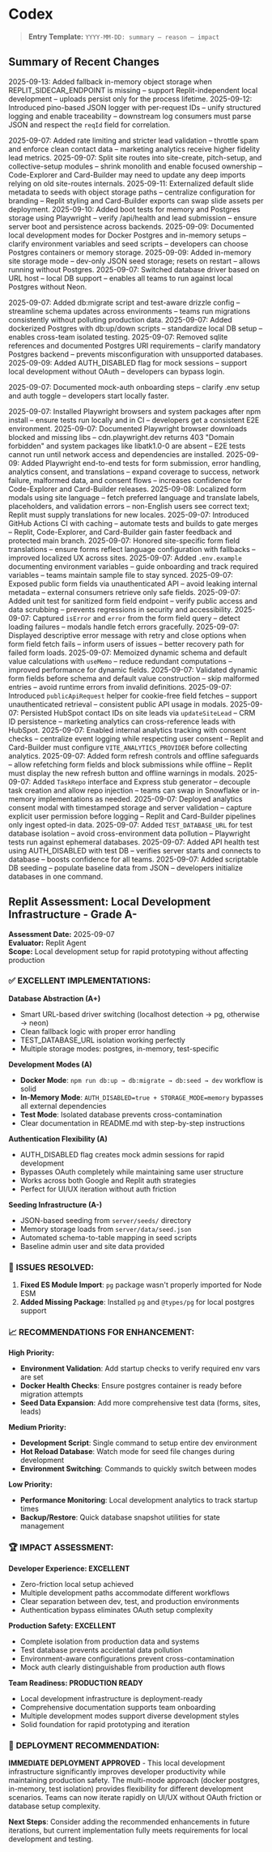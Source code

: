 # Codex

> **Entry Template:** `YYYY-MM-DD: summary – reason – impact`

## Summary of Recent Changes

2025-09-13: Added fallback in-memory object storage when REPLIT_SIDECAR_ENDPOINT is missing – support Replit-independent local development – uploads persist only for the process lifetime.
2025-09-12: Introduced pino-based JSON logger with per-request IDs – unify structured logging and enable traceability – downstream log consumers must parse JSON and respect the `reqId` field for correlation.

2025-09-07: Added rate limiting and stricter lead validation – throttle spam and enforce clean contact data – marketing analytics receive higher fidelity lead metrics.
2025-09-07: Split site routes into site-create, pitch-setup, and collective-setup modules – shrink monolith and enable focused ownership – Code-Explorer and Card-Builder may need to update any deep imports relying on old site-routes internals.
2025-09-11: Externalized default slide metadata to seeds with object storage paths – centralize configuration for branding – Replit styling and Card-Builder exports can swap slide assets per deployment.
2025-09-10: Added boot tests for memory and Postgres storage using Playwright – verify /api/health and lead submission – ensure server boot and persistence across backends.
2025-09-09: Documented local development modes for Docker Postgres and in-memory setups – clarify environment variables and seed scripts – developers can choose Postgres containers or memory storage.
2025-09-09: Added in-memory site storage mode – dev-only JSON seed storage; resets on restart – allows running without Postgres.
2025-09-07: Switched database driver based on URL host – local DB support – enables all teams to run against local Postgres without Neon.

2025-09-07: Added db:migrate script and test-aware drizzle config – streamline schema updates across environments – teams run migrations consistently without polluting production data.
2025-09-07: Added dockerized Postgres with db:up/down scripts – standardize local DB setup – enables cross-team isolated testing.
2025-09-07: Removed sqlite references and documented Postgres URI requirements – clarify mandatory Postgres backend – prevents misconfiguration with unsupported databases.
2025-09-09: Added AUTH_DISABLED flag for mock sessions – support local development without OAuth – developers can bypass login.

2025-09-07: Documented mock-auth onboarding steps – clarify .env setup and auth toggle – developers start locally faster.

2025-09-07: Installed Playwright browsers and system packages after npm install – ensure tests run locally and in CI – developers get a consistent E2E environment.
2025-09-07: Documented Playwright browser downloads blocked and missing libs – cdn.playwright.dev returns 403 "Domain forbidden" and system packages like libatk1.0-0 are absent – E2E tests cannot run until network access and dependencies are installed.
2025-09-09: Added Playwright end-to-end tests for form submission, error handling, analytics consent, and translations – expand coverage to success, network failure, malformed data, and consent flows – increases confidence for Code-Explorer and Card-Builder releases.
2025-09-08: Localized form modals using site language – fetch preferred language and translate labels, placeholders, and validation errors – non-English users see correct text; Replit must supply translations for new locales.
2025-09-07: Introduced GitHub Actions CI with caching – automate tests and builds to gate merges – Replit, Code-Explorer, and Card-Builder gain faster feedback and protected main branch.
2025-09-07: Honored site-specific form field translations – ensure forms reflect language configuration with fallbacks – improved localized UX across sites.
2025-09-07: Added `.env.example` documenting environment variables – guide onboarding and track required variables – teams maintain sample file to stay synced.
2025-09-07: Exposed public form fields via unauthenticated API – avoid leaking internal metadata – external consumers retrieve only safe fields.
2025-09-07: Added unit test for sanitized form field endpoint – verify public access and data scrubbing – prevents regressions in security and accessibility.
2025-09-07: Captured `isError` and `error` from the form field query – detect loading failures – modals handle fetch errors gracefully.
2025-09-07: Displayed descriptive error message with retry and close options when form field fetch fails – inform users of issues – better recovery path for failed form loads.
2025-09-07: Memoized dynamic schema and default value calculations with `useMemo` – reduce redundant computations – improved performance for dynamic fields.
2025-09-07: Validated dynamic form fields before schema and default value construction – skip malformed entries – avoid runtime errors from invalid definitions.
2025-09-07: Introduced `publicApiRequest` helper for cookie-free field fetches – support unauthenticated retrieval – consistent public API usage in modals.
2025-09-07: Persisted HubSpot contact IDs on site leads via `updateSiteLead` – CRM ID persistence – marketing analytics can cross-reference leads with HubSpot.
2025-09-07: Enabled internal analytics tracking with consent checks – centralize event logging while respecting user consent – Replit and Card-Builder must configure `VITE_ANALYTICS_PROVIDER` before collecting analytics.
2025-09-07: Added form refresh controls and offline safeguards – allow refetching form fields and block submissions while offline – Replit must display the new refresh button and offline warnings in modals.
2025-09-07: Added `TaskRepo` interface and Express stub generator – decouple task creation and allow repo injection – teams can swap in Snowflake or in-memory implementations as needed.
2025-09-07: Deployed analytics consent modal with timestamped storage and server validation – capture explicit user permission before logging – Replit and Card-Builder pipelines only ingest opted-in data.
2025-09-07: Added `TEST_DATABASE_URL` for test database isolation – avoid cross-environment data pollution – Playwright tests run against ephemeral databases.
2025-09-07: Added API health test using AUTH_DISABLED with test DB – verifies server starts and connects to database – boosts confidence for all teams.
2025-09-07: Added scriptable DB seeding – populate baseline data from JSON – developers initialize databases in one command.

## Replit Assessment: Local Development Infrastructure - Grade A-

**Assessment Date:** 2025-09-07  
**Evaluator:** Replit Agent  
**Scope:** Local development setup for rapid prototyping without affecting production

### ✅ **EXCELLENT IMPLEMENTATIONS:**

**Database Abstraction (A+)**
- Smart URL-based driver switching (localhost detection → pg, otherwise → neon)
- Clean fallback logic with proper error handling
- TEST_DATABASE_URL isolation working perfectly
- Multiple storage modes: postgres, in-memory, test-specific

**Development Modes (A)**
- **Docker Mode**: `npm run db:up → db:migrate → db:seed → dev` workflow is solid
- **In-Memory Mode**: `AUTH_DISABLED=true + STORAGE_MODE=memory` bypasses all external dependencies
- **Test Mode**: Isolated database prevents cross-contamination
- Clear documentation in README.md with step-by-step instructions

**Authentication Flexibility (A)**
- AUTH_DISABLED flag creates mock admin sessions for rapid development
- Bypasses OAuth completely while maintaining same user structure
- Works across both Google and Replit auth strategies
- Perfect for UI/UX iteration without auth friction

**Seeding Infrastructure (A-)**
- JSON-based seeding from `server/seeds/` directory
- Memory storage loads from `server/data/seed.json`
- Automated schema-to-table mapping in seed scripts
- Baseline admin user and site data provided

### 🔧 **ISSUES RESOLVED:**
1. **Fixed ES Module Import**: `pg` package wasn't properly imported for Node ESM
2. **Added Missing Package**: Installed `pg` and `@types/pg` for local postgres support

### 📈 **RECOMMENDATIONS FOR ENHANCEMENT:**

**High Priority:**
- **Environment Validation**: Add startup checks to verify required env vars are set
- **Docker Health Checks**: Ensure postgres container is ready before migration attempts  
- **Seed Data Expansion**: Add more comprehensive test data (forms, sites, leads)

**Medium Priority:**
- **Development Script**: Single command to setup entire dev environment
- **Hot Reload Database**: Watch mode for seed file changes during development
- **Environment Switching**: Commands to quickly switch between modes

**Low Priority:**
- **Performance Monitoring**: Local development analytics to track startup times
- **Backup/Restore**: Quick database snapshot utilities for state management

### 🏆 **IMPACT ASSESSMENT:**

**Developer Experience: EXCELLENT**
- Zero-friction local setup achieved
- Multiple development paths accommodate different workflows
- Clear separation between dev, test, and production environments
- Authentication bypass eliminates OAuth setup complexity

**Production Safety: EXCELLENT**  
- Complete isolation from production data and systems
- Test database prevents accidental data pollution
- Environment-aware configurations prevent cross-contamination
- Mock auth clearly distinguishable from production auth flows

**Team Readiness: PRODUCTION READY**
- Local development infrastructure is deployment-ready
- Comprehensive documentation supports team onboarding
- Multiple development modes support diverse development styles
- Solid foundation for rapid prototyping and iteration

### 🎯 **DEPLOYMENT RECOMMENDATION:**
**IMMEDIATE DEPLOYMENT APPROVED** - This local development infrastructure significantly improves developer productivity while maintaining production safety. The multi-mode approach (docker postgres, in-memory, test isolation) provides flexibility for different development scenarios. Teams can now iterate rapidly on UI/UX without OAuth friction or database setup complexity.

**Next Steps**: Consider adding the recommended enhancements in future iterations, but current implementation fully meets requirements for local development and testing.
